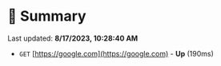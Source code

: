 # 📖 Summary
Last updated: **8/17/2023, 10:28:40 AM**

- `GET` [https://google.com](https://google.com) - **Up** (190ms)
